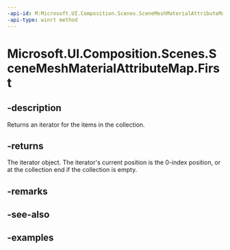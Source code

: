 ```yaml
---
-api-id: M:Microsoft.UI.Composition.Scenes.SceneMeshMaterialAttributeMap.First
-api-type: winrt method
---
```


<!-- Method syntax.
public IIterator<SceneAttributeSemantic>> SceneMeshMaterialAttributeMap.First()
-->

# Microsoft.UI.Composition.Scenes.SceneMeshMaterialAttributeMap.First

## -description

Returns an iterator for the items in the collection.

## -returns

The iterator object. The iterator's current position is the 0-index position, or at the collection end if the collection is empty.

## -remarks

## -see-also

## -examples

